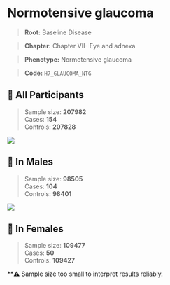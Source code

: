 # Normotensive glaucoma

> **Root:** Baseline Disease  

> **Chapter:** Chapter VII- Eye and adnexa  

> **Phenotype:** Normotensive glaucoma  

> **Code:** `H7_GLAUCOMA_NTG`

## 🧪 All Participants  
> Sample size: **207982**  
> Cases: **154**  
> Controls: **207828**
<img src="/Disease/Figures/ALL/Baseline/H7_GLAUCOMA_NTG.png"/>
<CsvTable src="/Disease_Data/ALL/Baseline/LG_H7_GLAUCOMA_NTG.csv" label="🔍 View full results" />

## 👨 In Males  
> Sample size: **98505**  
> Cases: **104**  
> Controls: **98401**
<img src="/Disease/Figures/Male/Baseline/H7_GLAUCOMA_NTG.png"/>
<CsvTable src="/Disease_Data/Male/Baseline/LG_H7_GLAUCOMA_NTG.csv" label="🔍 View full results" />

## 👩 In Females  
> Sample size: **109477**  
> Cases: **50**  
> Controls: **109427**

**⚠️ Sample size too small to interpret results reliably.
